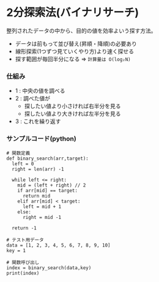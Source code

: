 # 2分探索法(バイナリサーチ)

整列されたデータの中から、目的の値を効率よいう探す方法。

- データは前もって並び替え(昇順・降順)の必要あり
- 線形探索(1つずつ見ていくやり方)より速く探せる
- 探す範囲が毎回半分になる => `計算量は O(log₂N)`

### 仕組み

- 1 : 中央の値を調べる
- 2 : 調べた値が
  - 探したい値より小さければ右半分を見る
  - 探したい値より大きければ左半分を見る
- 3 : これを繰り返す

### サンプルコード(python)

```
# 関数定義
def binary_search(arr,target):
  left = 0
  right = len(arr) -1

  while left <= right:
    mid = (left + right) // 2
    if arr[mid] == target:
      return mid
    elif arr[mid] < target:
      left = mid + 1
    else:
      right = mid -1

  return -1

# テスト用データ
data = [1, 2, 3, 4, 5, 6, 7, 8, 9, 10]
key = 1

# 関数呼び出し
index = binary_search(data,key)
print(index)
```

